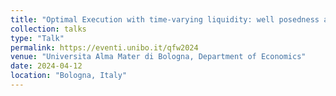 ```yaml
---
title: "Optimal Execution with time-varying liquidity: well posedness and price manipulation"
collection: talks
type: "Talk"
permalink: https://eventi.unibo.it/qfw2024
venue: "Universita Alma Mater di Bologna, Department of Economics"
date: 2024-04-12
location: "Bologna, Italy"
---
```

